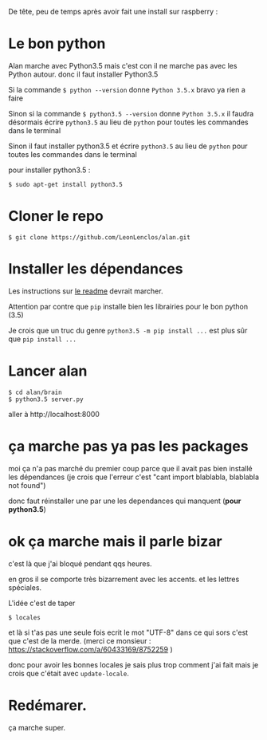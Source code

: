 De tête, peu de temps après avoir fait une install sur raspberry :


# Le bon python

Alan marche avec Python3.5 mais c'est con il ne marche pas avec les Python autour. donc il faut installer Python3.5

Si la commande `$ python --version` donne `Python 3.5.x` bravo ya rien a faire

Sinon si la commande `$ python3.5 --version` donne `Python 3.5.x` il faudra désormais écrire `python3.5` au lieu de `python` pour toutes les commandes dans le terminal

Sinon il faut installer python3.5 et écrire `python3.5` au lieu de `python` pour toutes les commandes dans le terminal

pour installer python3.5 :

    $ sudo apt-get install python3.5

# Cloner le repo

    $ git clone https://github.com/LeonLenclos/alan.git

# Installer les dépendances 

Les instructions sur [le readme](../README.md) devrait marcher.

Attention par contre que `pip` installe bien les librairies pour le bon python (3.5)

Je crois que un truc du genre `python3.5 -m pip install ...` est plus sûr que `pip install ...`

# Lancer alan

    $ cd alan/brain
    $ python3.5 server.py

aller à http://localhost:8000

# ça marche pas ya pas les packages

moi ça n'a pas marché du premier coup parce que il avait pas bien installé les dépendances (je crois que l'erreur c'est "cant import blablabla, blablabla not found")

donc faut réinstaller une par une les dependances qui manquent (**pour python3.5**)

# ok ça marche mais il parle bizar

c'est là que j'ai bloqué pendant qqs heures.

en gros il se comporte très bizarrement avec les accents. et les lettres spéciales.

L'idée c'est de taper 

    $ locales
    
et là si t'as pas une seule fois ecrit le mot "UTF-8" dans ce qui sors c'est que c'est de la merde. (merci ce monsieur : https://stackoverflow.com/a/60433169/8752259 )

donc pour avoir les bonnes locales je sais plus trop comment j'ai fait mais je crois que c'était avec `update-locale`. 

# Redémarer.

ça marche super.









